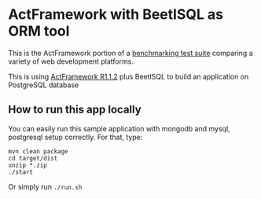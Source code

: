 # ActFramework with BeetlSQL as ORM tool

This is the ActFramework portion of a [benchmarking test suite](../) comparing a variety of web development platforms.

This is using [ActFramework R1.1.2](http://actframework.org) plus BeetlSQL to build an application on PostgreSQL database

## How to run this app locally

You can easily run this sample application with mongodb and mysql, postgresql setup correctly.
For that, type:

```
mvn clean package
cd target/dist
unzip *.zip
./start
```

Or simply run `./run.sh`
    
